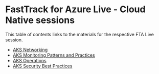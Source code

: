 # FastTrack for Azure Live - Cloud Native sessions
This table of contents links to the materials for the respective FTA Live session.

- [AKS Networking](./aks-networking/)
- [AKS Monitoring Patterns and Practices](./aks-monitoring/)
- [AKS Operations](./aks-operations/)
- [AKS Security Best Practices](./aks-security/)
